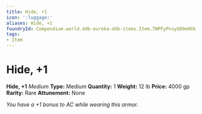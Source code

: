 ```yaml
---
title: Hide, +1
icon: ':luggage:'
aliases: Hide, +1
foundryId: Compendium.world.ddb-eureka-ddb-items.Item.TWPFyPnsyUD9eHSk
tags:
- Item
---
```


# Hide, +1

**Hide, +1**
_Medium_
**Type:** Medium
**Quantity:** 1
**Weight:** 12 lb
**Price:** 4000 gp
**Rarity:** Rare
**Attunement:** None

*You have a +1 bonus to AC while wearing this armor.*